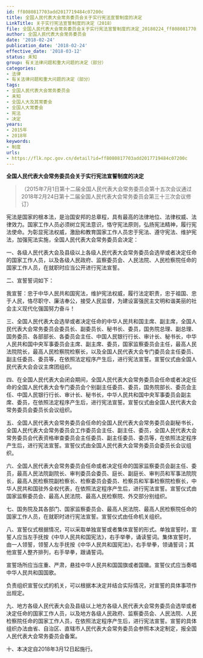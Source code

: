 ```yaml
---
id: ff8080817703add2017719484c07200c
title: 全国人民代表大会常务委员会关于实行宪法宣誓制度的决定
LinkTitle: 关于实行宪法宣誓制度的决定（2018）
file: 全国人民代表大会常务委员会关于实行宪法宣誓制度的决定_20180224_ff8080817703add2017719484c07200c.docx
author: 全国人民代表大会常务委员会
date: '2018-02-24'
publication_date: '2018-02-24'
effective_date: '2018-03-12'
status: 未知
group: 有关法律问题和重大问题的决定（部分）
categories:
- 法律
- 有关法律问题和重大问题的决定（部分）
tags:
- 全国人民代表大会常务委员会
- 未知
- 全国人大及其常委会
- 全国人大常委会
- 宪法
- 决定
years:
- 2015年
- 2018年
keywords:
- 制度
urls:
- https://flk.npc.gov.cn/detail?id=ff8080817703add2017719484c07200c
---
```


**全国人民代表大会常务委员会关于实行宪法宣誓制度的决定**

> （2015年7月1日第十二届全国人民代表大会常务委员会第十五次会议通过 2018年2月24日第十二届全国人民代表大会常务委员会第三十三次会议修订）

宪法是国家的根本法，是治国安邦的总章程，具有最高的法律地位、法律权威、法律效力。国家工作人员必须树立宪法意识，恪守宪法原则，弘扬宪法精神，履行宪法使命。为彰显宪法权威，激励和教育国家工作人员忠于宪法、遵守宪法、维护宪法，加强宪法实施，全国人民代表大会常务委员会决定：

一、各级人民代表大会及县级以上各级人民代表大会常务委员会选举或者决定任命的国家工作人员，以及各级人民政府、监察委员会、人民法院、人民检察院任命的国家工作人员，在就职时应当公开进行宪法宣誓。

二、宣誓誓词如下：

我宣誓：忠于中华人民共和国宪法，维护宪法权威，履行法定职责，忠于祖国、忠于人民，恪尽职守、廉洁奉公，接受人民监督，为建设富强民主文明和谐美丽的社会主义现代化强国努力奋斗！

三、全国人民代表大会选举或者决定任命的中华人民共和国主席、副主席，全国人民代表大会常务委员会委员长、副委员长、秘书长、委员，国务院总理、副总理、国务委员、各部部长、各委员会主任、中国人民银行行长、审计长、秘书长，中华人民共和国中央军事委员会主席、副主席、委员，国家监察委员会主任，最高人民法院院长，最高人民检察院检察长，以及全国人民代表大会专门委员会主任委员、副主任委员、委员等，在依照法定程序产生后，进行宪法宣誓。宣誓仪式由全国人民代表大会会议主席团组织。

四、在全国人民代表大会闭会期间，全国人民代表大会常务委员会任命或者决定任命的全国人民代表大会专门委员会个别副主任委员、委员，国务院部长、委员会主任、中国人民银行行长、审计长、秘书长，中华人民共和国中央军事委员会副主席、委员，在依照法定程序产生后，进行宪法宣誓。宣誓仪式由全国人民代表大会常务委员会委员长会议组织。

五、全国人民代表大会常务委员会任命的全国人民代表大会常务委员会副秘书长，全国人民代表大会常务委员会工作委员会主任、副主任、委员，全国人民代表大会常务委员会代表资格审查委员会主任委员、副主任委员、委员等，在依照法定程序产生后，进行宪法宣誓。宣誓仪式由全国人民代表大会常务委员会委员长会议组织。

六、全国人民代表大会常务委员会任命或者决定任命的国家监察委员会副主任、委员，最高人民法院副院长、审判委员会委员、庭长、副庭长、审判员和军事法院院长，最高人民检察院副检察长、检察委员会委员、检察员和军事检察院检察长，中华人民共和国驻外全权代表，在依照法定程序产生后，进行宪法宣誓。宣誓仪式由国家监察委员会、最高人民法院、最高人民检察院、外交部分别组织。

七、国务院及其各部门、国家监察委员会、最高人民法院、最高人民检察院任命的国家工作人员，在就职时进行宪法宣誓。宣誓仪式由任命机关组织。

八、宣誓仪式根据情况，可以采取单独宣誓或者集体宣誓的形式。单独宣誓时，宣誓人应当左手抚按《中华人民共和国宪法》，右手举拳，诵读誓词。集体宣誓时，由一人领誓，领誓人左手抚按《中华人民共和国宪法》，右手举拳，领诵誓词；其他宣誓人整齐排列，右手举拳，跟诵誓词。

宣誓场所应当庄重、严肃，悬挂中华人民共和国国旗或者国徽。宣誓仪式应当奏唱中华人民共和国国歌。

负责组织宣誓仪式的机关，可以根据本决定并结合实际情况，对宣誓的具体事项作出规定。

九、地方各级人民代表大会及县级以上地方各级人民代表大会常务委员会选举或者决定任命的国家工作人员，以及地方各级人民政府、监察委员会、人民法院、人民检察院任命的国家工作人员，在依照法定程序产生后，进行宪法宣誓。宣誓的具体组织办法由省、自治区、直辖市人民代表大会常务委员会参照本决定制定，报全国人民代表大会常务委员会备案。

十、本决定自2018年3月12日起施行。
